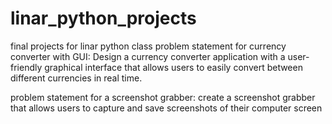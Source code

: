 # linar_python_projects
 final projects for linar python class
 problem statement for currency converter with GUI:
    Design a currency converter application with a user-friendly graphical interface that allows users to easily convert between different currencies in real time.

problem statement for a screenshot grabber:
    create a screenshot grabber that allows users to capture and save screenshots of their computer screen 
